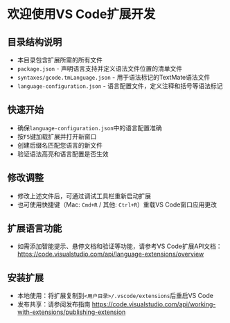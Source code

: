 # 欢迎使用VS Code扩展开发

## 目录结构说明

* 本目录包含扩展所需的所有文件
* `package.json` - 声明语言支持并定义语法文件位置的清单文件
* `syntaxes/gcode.tmLanguage.json` - 用于语法标记的TextMate语法文件
* `language-configuration.json` - 语言配置文件，定义注释和括号等语法标记

## 快速开始

* 确保`language-configuration.json`中的语言配置准确
* 按`F5`键加载扩展并打开新窗口
* 创建后缀名匹配您语言的新文件
* 验证语法高亮和语言配置是否生效

## 修改调整

* 修改上述文件后，可通过调试工具栏重新启动扩展
* 也可使用快捷键（Mac: `Cmd+R` / 其他: `Ctrl+R`）重载VS Code窗口应用更改

## 扩展语言功能

* 如需添加智能提示、悬停文档和验证等功能，请参考VS Code扩展API文档：
  https://code.visualstudio.com/api/language-extensions/overview

## 安装扩展

* 本地使用：将扩展复制到`<用户目录>/.vscode/extensions`后重启VS Code
* 发布共享：请参阅发布指南
  https://code.visualstudio.com/api/working-with-extensions/publishing-extension

